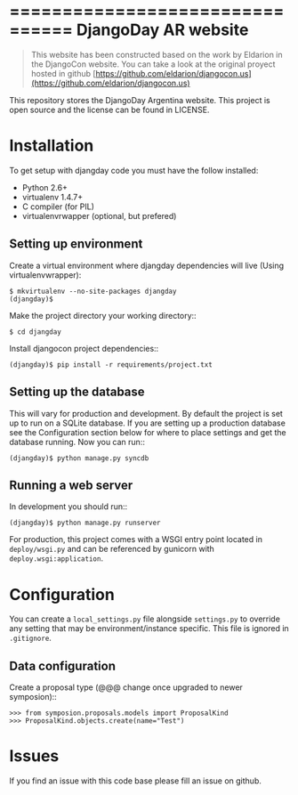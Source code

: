 ================================
DjangoDay AR website
================================

>This website has been constructed based on the work by
>Eldarion in the DjangoCon website.
>You can take a look at the original proyect hosted in github
>[https://github.com/eldarion/djangocon.us](https://github.com/eldarion/djangocon.us)

This repository stores the DjangoDay Argentina website. This
project is open source and the license can be found in LICENSE.


Installation
============

To get setup with djangday code you must have the follow installed:

 * Python 2.6+
 * virtualenv 1.4.7+
 * C compiler (for PIL)
 * virtualenvrwapper (optional, but prefered)

Setting up environment
----------------------

Create a virtual environment where djangday dependencies will live (Using virtualenvwrapper):

    $ mkvirtualenv --no-site-packages djangday
    (djangday)$

Make the project directory your working directory::

    $ cd djangday

Install djangocon project dependencies::

    (djangday)$ pip install -r requirements/project.txt

Setting up the database
-----------------------

This will vary for production and development. By default the project is set
up to run on a SQLite database. If you are setting up a production database
see the Configuration section below for where to place settings and get the
database running. Now you can run::

    (djangday)$ python manage.py syncdb

Running a web server
--------------------

In development you should run::

    (djangday)$ python manage.py runserver

For production, this project comes with a WSGI entry point located in
``deploy/wsgi.py`` and can be referenced by gunicorn with
``deploy.wsgi:application``.

Configuration
=============

You can create a ``local_settings.py`` file alongside ``settings.py`` to
override any setting that may be environment/instance specific. This file is
ignored in ``.gitignore``.

Data configuration
------------------

Create a proposal type (@@@ change once upgraded to newer symposion)::

    >>> from symposion.proposals.models import ProposalKind
    >>> ProposalKind.objects.create(name="Test")

Issues
======

If you find an issue with this code base please fill an issue on github.
